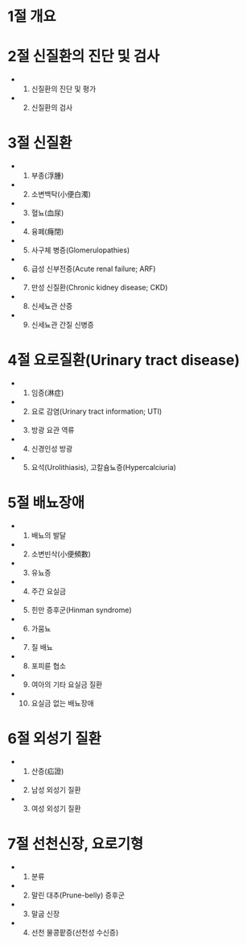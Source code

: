 # 1절 개요
# 2절 신질환의 진단 및 검사
- 1. 신질환의 진단 및 평가
- 2. 신질환의 검사
# 3절 신질환
- 1. 부종(浮腫)
- 2. 소변백탁(小便白濁)
- 3. 혈뇨(血尿)
- 4. 융폐(癃閉)
- 5. 사구체 병증(Glomerulopathies)
- 6. 급성 신부전증(Acute renal failure; ARF)
- 7. 만성 신질환(Chronic kidney disease; CKD)
- 8. 신세뇨관 산증
- 9. 신세뇨관 간질 신병증
# 4절 요로질환(Urinary tract disease)
- 1. 임증(淋症)
- 2. 요로 감염(Urinary tract information; UTI)
- 3. 방광 요관 역류
- 4. 신경인성 방광
- 5. 요석(Urolithiasis), 고칼슘뇨증(Hypercalciuria)
# 5절 배뇨장애
- 1. 배뇨의 발달
- 2. 소변빈삭(小便頻數)
- 3. 유뇨증
- 4. 주간 요실금
- 5. 힌만 증후군(Hinman syndrome)
- 6. 가뭄뇨
- 7. 질 배뇨
- 8. 포피륜 협소
- 9. 여아의 기타 요실금 질환
- 10. 요실금 없는 배뇨장애
# 6절 외성기 질환
- 1. 산증(疝證)
- 2. 남성 외성기 질환
- 3. 여성 외성기 질환
# 7절 선천신장, 요로기형
- 1. 분류
- 2. 말린 대추(Prune-belly) 증후군
- 3. 말굽 신장
- 4. 선천 물콩팥증(선천성 수신증)
